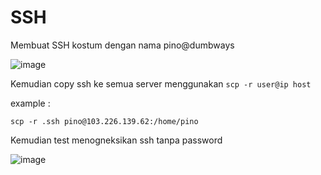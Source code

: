 # SSH

Membuat SSH kostum dengan nama pino@dumbways 

![image](https://user-images.githubusercontent.com/106061407/176076379-4731e1fa-a900-4638-8348-96d1ed36c7a4.png)


Kemudian copy ssh ke semua server menggunakan `scp -r user@ip host`

example :

```
scp -r .ssh pino@103.226.139.62:/home/pino
```

Kemudian test menogneksikan ssh tanpa password 

![image](https://user-images.githubusercontent.com/106061407/175961200-f4db8ee0-5550-431f-a003-0d93e10fded8.png)


